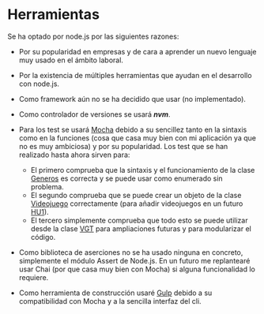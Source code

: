 # Herramientas

Se ha optado por node.js por las siguientes razones:
* Por su popularidad en empresas y de cara a aprender un nuevo lenguaje muy usado en el ámbito laboral.
* Por la existencia de múltiples herramientas que ayudan en el desarrollo con node.js.

* Como framework aún no se ha decidido que usar (no implementado).
* Como controlador de versiones se usará ***nvm***.
* Para los test se usará [Mocha](https://mochajs.org) debido a su sencillez tanto en la sintaxis como en la funciones (cosa que casa muy bien con mi aplicación ya que no es muy ambiciosa) y por su popularidad.
Los test que se han realizado hasta ahora sirven para:
  - El primero comprueba que la sintaxis y el funcionamiento de la clase [Generos](src/Generos.js) es correcta y se puede usar como enumerado sin problema.
  - El segundo comprueba que se puede crear un objeto de la clase [Videojuego](src/Videojuego.js) correctamente (para añadir videojuegos en un futuro [HU1](https://github.com/javizzyv/VideoGameTracker/issues/4)).
  - El tercero simplemente comprueba que todo esto se puede utilizar desde la clase [VGT](src/VGT.js) para ampliaciones futuras y para modularizar el código.
* Como biblioteca de aserciones no se ha usado ninguna en concreto, simplemente el módulo Assert de Node.js. En un futuro me replantearé usar Chai (por que casa muy bien con Mocha) si alguna funcionalidad lo requiere.
* Como herramienta de construcción usaré [Gulp](https://gulpjs.com) debido a su compatibilidad con Mocha y a la sencilla interfaz del cli.